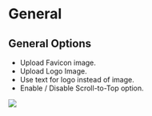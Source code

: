 # General

## General Options

* Upload Favicon image.
* Upload Logo Image.
* Use text for logo instead of image.
* Enable / Disable Scroll-to-Top option.

![](http://transvelo.github.io/mediacenter/docs/assets/images/theme-options-general.png)
